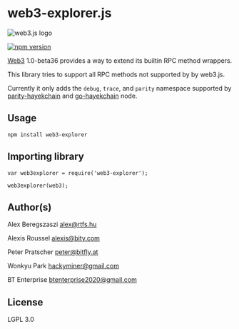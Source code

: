 # web3-explorer.js

![web3.js logo](https://raw.githubusercontent.com/hayekchain/web3.js/1.0/assets/web3js.svg?sanitize=true)

[![npm version](https://badge.fury.io/js/web3-explorer.svg)](https://badge.fury.io/js/web3-explorer)

[Web3](https://github.com/hayekchain/web3.js) 1.0-beta36 provides a way to extend its builtin RPC method wrappers.

This library tries to support all RPC methods not supported by by web3.js.

Currently it only adds the `debug`, `trace`, and `parity` namespace supported by [parity-hayekchain](https://github.com/paritytech/parity-hayekchain) and [go-hayekchain](https://github.com/hayekchain/go-hayekchain) node.

## Usage

`npm install web3-explorer`

## Importing library

`var web3explorer = require('web3-explorer');`

`web3explorer(web3);`

## Author(s)

Alex Beregszaszi <alex@rtfs.hu>

Alexis Roussel <alexis@bity.com>

Peter Pratscher <peter@bitfly.at>

Wonkyu Park <hackyminer@gmail.com>

BT Enterprise <btenterprise2020@gmail.com>

## License

LGPL 3.0
